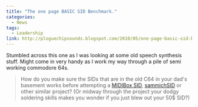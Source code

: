 ```yaml
---
title: "The one page BASIC SID Benchmark."
categories:
  - News
tags:
  - Leadership
link: http://ploguechipsounds.blogspot.com/2010/05/one-page-basic-sid-benchmark.html
---
```


Stumbled across this one as I was looking at some old speech synthesis stuff.  Might come in very handy as I work my way through a pile of semi working commodore 64s.

>How do you make sure the SIDs that are in the old C64 in your dad's basement works before attempting a [MIDIBox SID](http://www.ucapps.de/midibox_sid.html), [sammichSID](http://www.midibox.org/dokuwiki/doku.php?id=sammichsid) or other similar project? (Or midway through the project your dodgy soldering skills makes you wonder if you just blew out your 50$ SID?)


